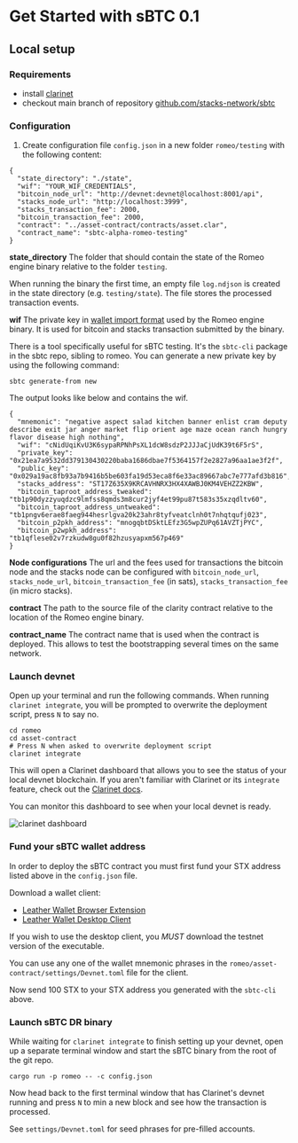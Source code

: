 # Get Started with sBTC 0.1

## Local setup
### Requirements
* install [clarinet](https://github.com/hirosystems/clarinet)
* checkout main branch of repository [github.com/stacks-network/sbtc](https://github.com/stacks-network/sbtc)

### Configuration
1. Create configuration file `config.json` in a new folder `romeo/testing` with the following content:
```
{
  "state_directory": "./state",
  "wif": "YOUR_WIF_CREDENTIALS",
  "bitcoin_node_url": "http://devnet:devnet@localhost:8001/api",
  "stacks_node_url": "http://localhost:3999",
  "stacks_transaction_fee": 2000,
  "bitcoin_transaction_fee": 2000,
  "contract": "../asset-contract/contracts/asset.clar",
  "contract_name": "sbtc-alpha-romeo-testing"
}
```

**state_directory**
The folder that should contain the state of the Romeo engine binary relative to the folder `testing`.

When running the binary the first time,
an empty file `log.ndjson` is created in the state directory (e.g. `testing/state`). The file stores the processed transaction events.

**wif**
The private key in [wallet import format](https://en.bitcoin.it/wiki/Wallet_import_format) used by the Romeo engine binary. It is used for bitcoin and stacks transaction submitted by the binary.

There is a tool specifically useful for sBTC testing. It's the `sbtc-cli` package in the sbtc repo, sibling to romeo. You can generate a new private key by using the following command:

```
sbtc generate-from new
```

The output looks like below and contains the wif.
```
{
  "mnemonic": "negative aspect salad kitchen banner enlist cram deputy describe exit jar anger market flip orient age maze ocean ranch hungry flavor disease high nothing",
  "wif": "cNidUqiKvU3K6sypaRPNhPsXL1dcW8sdzP2JJJaCjUdK39t6F5rS",
  "private_key": "0x21ea7a9532dd379130430220baba1686dbae7f5364157f2e2827a96aa1ae3f2f",
  "public_key": "0x029a19ac8fb93a7b9416b5be603fa19d53eca8f6e33ac89667abc7e777afd3b816",
  "stacks_address": "ST17Z635X9KRCAVHNRX3HX4XAWBJ0KM4VEHZZ2KBW",
  "bitcoin_taproot_address_tweaked": "tb1p90dyzzyuqdzc9lmfss8qmds3m8cur2jyf4et99pu87t583s35xzqdltv60",
  "bitcoin_taproot_address_untweaked": "tb1pngv6erae8faeg944hesrlgva20k23ahr8tyfveatclnh0t7nhqtqufj023",
  "bitcoin_p2pkh_address": "mnogqbtDSktLEfz3G5wpZUPq61AVZTjPYC",
  "bitcoin_p2wpkh_address": "tb1qflese02v7rzkudw8gu0f82hzusyapxm567p469"
}
```

**Node configurations**
The url and the fees used for transactions the bitcoin node and the stacks node can be configured with `bitcoin_node_url`, `stacks_node_url`, `bitcoin_transaction_fee` (in sats), `stacks_transaction_fee` (in micro stacks).

**contract**
The path to the source file of the clarity contract relative to the location of the Romeo engine binary.

**contract_name**
The contract name that is used when the contract is deployed. This allows to test the bootstrapping several times on the same network.


### Launch devnet

Open up your terminal and run the following commands. When running `clarinet integrate`, you will be prompted to overwrite the deployment script, press `N` to say no.

```
cd romeo
cd asset-contract
# Press N when asked to overwrite deployment script
clarinet integrate
```

This will open a Clarinet dashboard that allows you to see the status of your local devnet blockchain. If you aren't familiar with Clarinet or its `integrate` feature, check out the [Clarinet docs](https://github.com/hirosystems/clarinet).

You can monitor this dashboard to see when your local devnet is ready.

![clarinet dashboard](https://user-images.githubusercontent.com/1449049/258456703-44d219ae-3516-47a3-aa4b-d3e6dc6a8f6a.png)

### Fund your sBTC wallet address
In order to deploy the sBTC contract you must first fund your STX address listed above in the `config.json` file.

Download a wallet client:

  - [Leather Wallet Browser Extension](https://leather.io/install-extension)
  - [Leather Wallet Desktop Client](https://github.com/leather-wallet/desktop/releases)

If you wish to use the desktop client, you *MUST* download the testnet version of the executable.

You can use any one of the wallet mnemonic phrases in the `romeo/asset-contract/settings/Devnet.toml` file for the client.

Now send 100 STX to your STX address you generated with the `sbtc-cli` above.

### Launch sBTC DR binary
While waiting for `clarinet integrate` to finish setting up your devnet, open up a separate terminal window and start the sBTC binary from the root of the git repo.

```
cargo run -p romeo -- -c config.json
```

Now head back to the first terminal window that has Clarinet's devnet running and press `N` to min a new block and see how the transaction is processed.

See `settings/Devnet.toml` for seed phrases for pre-filled accounts.

